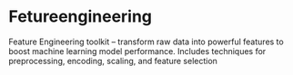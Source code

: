 # Fetureengineering
Feature Engineering toolkit – transform raw data into powerful features to boost machine learning model performance. Includes techniques for preprocessing, encoding, scaling, and feature selection
